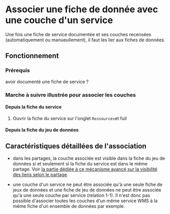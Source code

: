 # Associer une fiche de donnée avec une couche d'un service

Une fois une fiche de service documentée et ses couches recensées (automatiquement ou manueullement), il faut les lier aux fiches de données.

## Fonctionnement



### Prérequis

avoir documenté une fiche de service ?

### Marche à suivre illustrée pour associer les couches

#### Depuis la fiche du service

1. Ouvrir la fiche du service sur l'onglet `Ressources`et fuil


#### Depuis la fiche du jeu de données



## Caractéristiques détaillées de l'association

* dans les partages, la couche associée est visible dans la fiche du jeu de données si et seulement si la fiche du service est dans le même partage. Voir [la partie dédiée à ce mécanisme avancé sur la visibilité des liens selon le partage](../../publish/share_visibility.html).

* une couche d'un service ne peut être associée qu'à une seule fiche de jeux de données et une fiche de jeu de données ne peut être associée qu'à une seule couche par service (relation 1-1).  Il n'est donc pas possible d'associer toutes les couches d'un même service WMS à la même fiche d'un ensemble de données par exemple.
